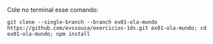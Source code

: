 Cole no terminal esse comando:
```
git clone --single-branch --branch ex01-ola-mundo https://github.com/evssousa/exercicios-1ds.git ex01-ola-mundo; cd ex01-ola-mundo; npm install
```
